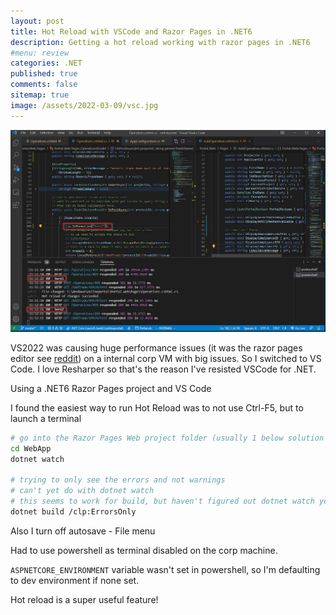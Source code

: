 ```yaml
---
layout: post
title: Hot Reload with VSCode and Razor Pages in .NET6
description: Getting a hot reload working with razor pages in .NET6
#menu: review
categories: .NET 
published: true 
comments: false     
sitemap: true
image: /assets/2022-03-09/vsc.jpg 
---
```


<!-- [![alt text](/assets/2022-01-25/flex.jpg "flex")](/assets/2022-01-25/flex.jpg) -->
<!-- [![alt text](/assets/2022-03-09/vsc.jpg "desktop"){:width="500px"}](/assets/2022-03-09/vsc.jpg) -->
[![alt text](/assets/2022-03-09/vsc.jpg "desktop")](/assets/2022-03-09/vsc.jpg)

VS2022 was causing huge performance issues (it was the razor pages editor see [reddit](https://www.reddit.com/r/dotnet/comments/qm9sf6/vs_2022_razor_editor_performance/)) on a internal corp VM with big issues. So I switched to VS Code. I love Resharper so that's the reason I've resisted VSCode for .NET.

Using a .NET6 Razor Pages project and VS Code

I found the easiest way to run Hot Reload was to not use Ctrl-F5, but to launch a terminal

```bash
# go into the Razor Pages Web project folder (usually 1 below solution level)
cd WebApp
dotnet watch

# trying to only see the errors and not warnings
# can't yet do with dotnet watch
# this seems to work for build, but haven't figured out dotnet watch yet
dotnet build /clp:ErrorsOnly

```

Also I turn off autosave - File menu

Had to use powershell as terminal disabled on the corp machine.

`ASPNETCORE_ENVIRONMENT` variable wasn't set in powershell, so I'm defaulting to dev environment if none set.

Hot reload is a super useful feature!
